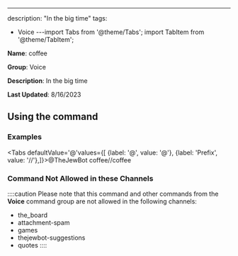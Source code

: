 ---
description: "In the big time"
tags:
  - Voice
---import Tabs from '@theme/Tabs';
import TabItem from '@theme/TabItem';

**Name**: coffee

**Group**: Voice

**Description**: In the big time

**Last Updated**: 8/16/2023

## Using the command

### Examples
<Tabs defaultValue='@'values={[ {label: '@', value: '@'}, {label: 'Prefix', value: '//'},]}><TabItem value='@'>@TheJewBot coffee</TabItem><TabItem value='//'>//coffee</TabItem></Tabs>

### Command Not Allowed in these Channels
::::caution Please note that this command and other commands from the **Voice** command group are not allowed in the following channels:
- the_board
- attachment-spam
- games
- thejewbot-suggestions
- quotes
::::